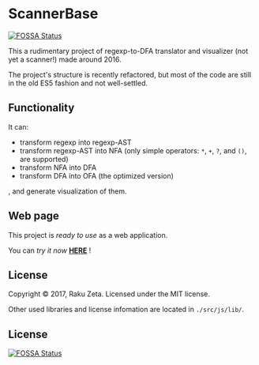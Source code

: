 # ScannerBase
[![FOSSA Status](https://app.fossa.io/api/projects/git%2Bgithub.com%2Fzetaraku%2FScannerBase.svg?type=shield)](https://app.fossa.io/projects/git%2Bgithub.com%2Fzetaraku%2FScannerBase?ref=badge_shield)


This a rudimentary project of regexp-to-DFA translator and visualizer (not yet a scanner!) made around 2016.

The project's structure is recently refactored, but most of the code are still in the old ES5 fashion and not well-settled.

Functionality
-------------

It can:

* transform regexp into regexp-AST
* transform regexp-AST into NFA (only simple operators: `*`, `+`, `?`, and `()`, are supported)
* transform NFA into DFA
* transform DFA into OFA (the optimized version)

, and generate visualization of them.


Web page
--------

This project is *ready to use* as a web application.

You can *try it now* [**HERE**](https://zetaraku.github.io/ScannerBase/) !


License
-------

Copyright © 2017, Raku Zeta. Licensed under the MIT license.

Other used libraries and license infomation are located in `./src/js/lib/`.


## License
[![FOSSA Status](https://app.fossa.io/api/projects/git%2Bgithub.com%2Fzetaraku%2FScannerBase.svg?type=large)](https://app.fossa.io/projects/git%2Bgithub.com%2Fzetaraku%2FScannerBase?ref=badge_large)
